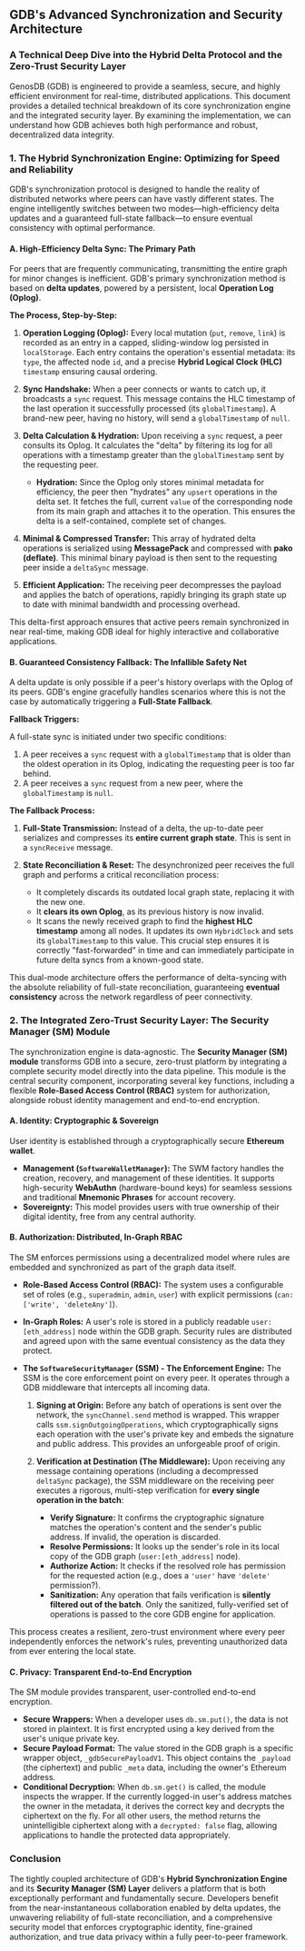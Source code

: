 ## **GDB's Advanced Synchronization and Security Architecture**

### A Technical Deep Dive into the Hybrid Delta Protocol and the Zero-Trust Security Layer

GenosDB (GDB) is engineered to provide a seamless, secure, and highly efficient environment for real-time, distributed applications. This document provides a detailed technical breakdown of its core synchronization engine and the integrated security layer. By examining the implementation, we can understand how GDB achieves both high performance and robust, decentralized data integrity.

### **1. The Hybrid Synchronization Engine: Optimizing for Speed and Reliability**

GDB's synchronization protocol is designed to handle the reality of distributed networks where peers can have vastly different states. The engine intelligently switches between two modes—high-efficiency delta updates and a guaranteed full-state fallback—to ensure eventual consistency with optimal performance.

#### **A. High-Efficiency Delta Sync: The Primary Path**

For peers that are frequently communicating, transmitting the entire graph for minor changes is inefficient. GDB's primary synchronization method is based on **delta updates**, powered by a persistent, local **Operation Log (Oplog)**.

**The Process, Step-by-Step:**

1.  **Operation Logging (Oplog):** Every local mutation (`put`, `remove`, `link`) is recorded as an entry in a capped, sliding-window log persisted in `localStorage`. Each entry contains the operation's essential metadata: its `type`, the affected node `id`, and a precise **Hybrid Logical Clock (HLC)** `timestamp` ensuring causal ordering.

2.  **Sync Handshake:** When a peer connects or wants to catch up, it broadcasts a `sync` request. This message contains the HLC timestamp of the last operation it successfully processed (its `globalTimestamp`). A brand-new peer, having no history, will send a `globalTimestamp` of `null`.

3.  **Delta Calculation & Hydration:** Upon receiving a `sync` request, a peer consults its Oplog. It calculates the "delta" by filtering its log for all operations with a timestamp greater than the `globalTimestamp` sent by the requesting peer.
    *   **Hydration:** Since the Oplog only stores minimal metadata for efficiency, the peer then "hydrates" any `upsert` operations in the delta set. It fetches the full, current `value` of the corresponding node from its main graph and attaches it to the operation. This ensures the delta is a self-contained, complete set of changes.

4.  **Minimal & Compressed Transfer:** This array of hydrated delta operations is serialized using **MessagePack** and compressed with **pako (deflate)**. This minimal binary payload is then sent to the requesting peer inside a `deltaSync` message.

5.  **Efficient Application:** The receiving peer decompresses the payload and applies the batch of operations, rapidly bringing its graph state up to date with minimal bandwidth and processing overhead.

This delta-first approach ensures that active peers remain synchronized in near real-time, making GDB ideal for highly interactive and collaborative applications.

#### **B. Guaranteed Consistency Fallback: The Infallible Safety Net**

A delta update is only possible if a peer's history overlaps with the Oplog of its peers. GDB's engine gracefully handles scenarios where this is not the case by automatically triggering a **Full-State Fallback**.

**Fallback Triggers:**

A full-state sync is initiated under two specific conditions:
1.  A peer receives a `sync` request with a `globalTimestamp` that is older than the oldest operation in its Oplog, indicating the requesting peer is too far behind.
2.  A peer receives a `sync` request from a new peer, where the `globalTimestamp` is `null`.

**The Fallback Process:**

1.  **Full-State Transmission:** Instead of a delta, the up-to-date peer serializes and compresses its **entire current graph state**. This is sent in a `syncReceive` message.

2.  **State Reconciliation & Reset:** The desynchronized peer receives the full graph and performs a critical reconciliation process:
    *   It completely discards its outdated local graph state, replacing it with the new one.
    *   It **clears its own Oplog**, as its previous history is now invalid.
    *   It scans the newly received graph to find the **highest HLC timestamp** among all nodes. It updates its own `HybridClock` and sets its `globalTimestamp` to this value. This crucial step ensures it is correctly "fast-forwarded" in time and can immediately participate in future delta syncs from a known-good state.

This dual-mode architecture offers the performance of delta-syncing with the absolute reliability of full-state reconciliation, guaranteeing **eventual consistency** across the network regardless of peer connectivity.

### **2. The Integrated Zero-Trust Security Layer: The Security Manager (SM) Module**

The synchronization engine is data-agnostic. The **Security Manager (SM) module** transforms GDB into a secure, zero-trust platform by integrating a complete security model directly into the data pipeline. This module is the central security component, incorporating several key functions, including a flexible **Role-Based Access Control (RBAC)** system for authorization, alongside robust identity management and end-to-end encryption.

#### **A. Identity: Cryptographic & Sovereign**

User identity is established through a cryptographically secure **Ethereum wallet**.
*   **Management (`SoftwareWalletManager`):** The SWM factory handles the creation, recovery, and management of these identities. It supports high-security **WebAuthn** (hardware-bound keys) for seamless sessions and traditional **Mnemonic Phrases** for account recovery.
*   **Sovereignty:** This model provides users with true ownership of their digital identity, free from any central authority.

#### **B. Authorization: Distributed, In-Graph RBAC**

The SM enforces permissions using a decentralized model where rules are embedded and synchronized as part of the graph data itself.
*   **Role-Based Access Control (RBAC):** The system uses a configurable set of roles (e.g., `superadmin`, `admin`, `user`) with explicit permissions (`can: ['write', 'deleteAny']`).
*   **In-Graph Roles:** A user's role is stored in a publicly readable `user:[eth_address]` node within the GDB graph. Security rules are distributed and agreed upon with the same eventual consistency as the data they protect.
*   **The `SoftwareSecurityManager` (SSM) - The Enforcement Engine:** The SSM is the core enforcement point on every peer. It operates through a GDB middleware that intercepts all incoming data.

    1.  **Signing at Origin:** Before any batch of operations is sent over the network, the `syncChannel.send` method is wrapped. This wrapper calls `ssm.signOutgoingOperations`, which cryptographically signs each operation with the user's private key and embeds the signature and public address. This provides an unforgeable proof of origin.

    2.  **Verification at Destination (The Middleware):** Upon receiving any message containing operations (including a decompressed `deltaSync` package), the SSM middleware on the receiving peer executes a rigorous, multi-step verification for **every single operation in the batch**:
        *   **Verify Signature:** It confirms the cryptographic signature matches the operation's content and the sender's public address. If invalid, the operation is discarded.
        *   **Resolve Permissions:** It looks up the sender's role in its local copy of the GDB graph (`user:[eth_address]` node).
        *   **Authorize Action:** It checks if the resolved role has permission for the requested action (e.g., does a `'user'` have `'delete'` permission?).
        *   **Sanitization:** Any operation that fails verification is **silently filtered out of the batch**. Only the sanitized, fully-verified set of operations is passed to the core GDB engine for application.

This process creates a resilient, zero-trust environment where every peer independently enforces the network's rules, preventing unauthorized data from ever entering the local state.

#### **C. Privacy: Transparent End-to-End Encryption**

The SM module provides transparent, user-controlled end-to-end encryption.
*   **Secure Wrappers:** When a developer uses `db.sm.put()`, the data is not stored in plaintext. It is first encrypted using a key derived from the user's unique private key.
*   **Secure Payload Format:** The value stored in the GDB graph is a specific wrapper object, `_gdbSecurePayloadV1`. This object contains the `_payload` (the ciphertext) and public `_meta` data, including the owner's Ethereum address.
*   **Conditional Decryption:** When `db.sm.get()` is called, the module inspects the wrapper. If the currently logged-in user's address matches the owner in the metadata, it derives the correct key and decrypts the ciphertext on the fly. For all other users, the method returns the unintelligible ciphertext along with a `decrypted: false` flag, allowing applications to handle the protected data appropriately.

### **Conclusion**

The tightly coupled architecture of GDB's **Hybrid Synchronization Engine** and its **Security Manager (SM) Layer** delivers a platform that is both exceptionally performant and fundamentally secure. Developers benefit from the near-instantaneous collaboration enabled by delta updates, the unwavering reliability of full-state reconciliation, and a comprehensive security model that enforces cryptographic identity, fine-grained authorization, and true data privacy within a fully peer-to-peer framework.